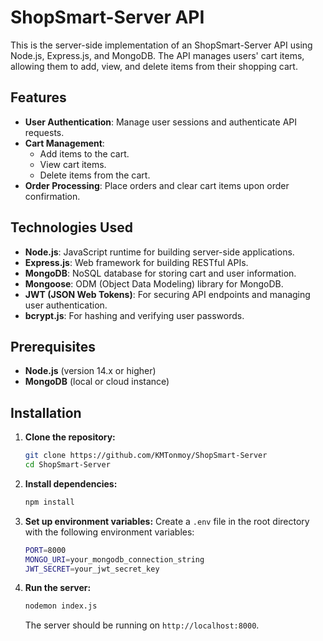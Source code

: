 # ShopSmart-Server API

This is the server-side implementation of an ShopSmart-Server API using Node.js, Express.js, and MongoDB. The API manages users' cart items, allowing them to add, view, and delete items from their shopping cart.

## Features

- **User Authentication**: Manage user sessions and authenticate API requests.
- **Cart Management**: 
  - Add items to the cart.
  - View cart items.
  - Delete items from the cart.
- **Order Processing**: Place orders and clear cart items upon order confirmation.

## Technologies Used

- **Node.js**: JavaScript runtime for building server-side applications.
- **Express.js**: Web framework for building RESTful APIs.
- **MongoDB**: NoSQL database for storing cart and user information.
- **Mongoose**: ODM (Object Data Modeling) library for MongoDB.
- **JWT (JSON Web Tokens)**: For securing API endpoints and managing user authentication.
- **bcrypt.js**: For hashing and verifying user passwords.

## Prerequisites

- **Node.js** (version 14.x or higher)
- **MongoDB** (local or cloud instance)

## Installation

1. **Clone the repository:**
    ```bash
    git clone https://github.com/KMTonmoy/ShopSmart-Server
    cd ShopSmart-Server
    ```

2. **Install dependencies:**
    ```bash
    npm install
    ```

3. **Set up environment variables:**
    Create a `.env` file in the root directory with the following environment variables:
    ```bash
    PORT=8000
    MONGO_URI=your_mongodb_connection_string
    JWT_SECRET=your_jwt_secret_key
    ```

4. **Run the server:**
    ```bash
    nodemon index.js
    ```
    The server should be running on `http://localhost:8000`.

 

